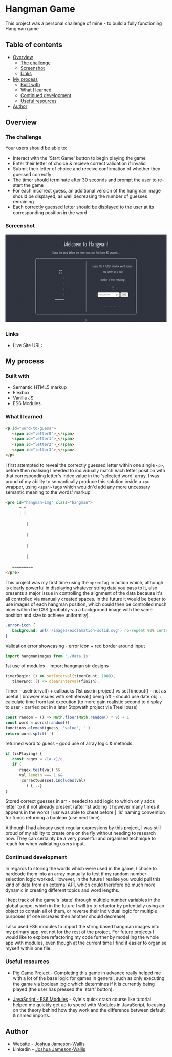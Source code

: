 # Hangman Game

This project was a personal challenge of mine - to build a fully functioning Hangman game

## Table of contents

-  [Overview](#overview)
   -  [The challenge](#the-challenge)
   -  [Screenshot](#screenshot)
   -  [Links](#links)
-  [My process](#my-process)
   -  [Built with](#built-with)
   -  [What I learned](#what-i-learned)
   -  [Continued development](#continued-development)
   -  [Useful resources](#useful-resources)
-  [Author](#author)

## Overview

### The challenge

Your users should be able to:

-  Interact with the 'Start Game' button to begin playing the game
-  Enter their letter of choice & recieve correct validation if invalid
-  Submit their letter of choice and receive confirmation of whether they guessed correctly
-  The timer should terminate after 30 seconds and prompt the user to re-start the game
-  For each incorrect guess, an additional version of the hangman image should be displayed, as well decreasing the number of guesses remaining
-  Each correctly guessed letter should be displayed to the user at its corresponding position in the word

### Screenshot

![](./Screenshot.png)

### Links

-  Live Site URL:

## My process

### Built with

-  Semantic HTML5 markup
-  Flexbox
-  Vanilla JS
-  ES6 Modules

### What I learned

```html
<p id="word-to-guess">
   <span id="letter0">_</span>
   <span id="letter1">_</span>
   <span id="letter2">_</span>
   <span id="letter3">_</span>
</p>
```

I first attempted to reveal the correctly guessed letter within one single `<p>`, before then realising I needed to individually match each letter position with that corresponding letter's index value in the 'selected word' array. I was proud of my ability to semantically produce this solution inside a `<p>` wrapper, using `<span>` tags which wouldn'd add any more uncessary semantic meaning to the words' markup.

```html
<pre id="hangman-img" class="hangman">
      +—+
      | |
   
         |
   
         |
   
         |
   
         |
   
   =========
</pre>
```

This project was my first time using the `<pre>` tag in action which, although is clearly powerful in displaying whatever string data you pass to it, also presents a major issue in controlling the alignment of the data because it's all controlled via manually created spaces. In the future it would be better to use images of each hangman position, which could then be controlled much nicer within the CSS (probably via a background image with the same position and size to achieve uniformity).

```css
.error-icon {
   background: url('/images/exclamation-solid.svg') no-repeat 90% center / 4%;
}
```

Validation error showcasing - error icon + red border around input

```js
import hangmanImages from './data.js'
```

1st use of modules - import hangman str designs

```js
timerBegin: () => setInterval(timerCount, 1000),
   timerEnd: () => clearInterval(finish),
```

Timer - useInterval() + callbacks (1st use in project) vs setTimeout() - not as useful | browser issues with setInterval() being off - should use date obj + calculate time from last execution (to more gain realistic second to display to user - carried out in a later Stopwath project via TreeHouse)

```js
const random = () => Math.floor(Math.random() * 9) + 1
const word = words[random()]
functions.element(guess, 'value', '')
return word.split('')
```

returned word to guess - good use of array logic & methods

```js
if (isPlaying) {
   const regex = /[a-z]/g
   if (
      regex.test(val) &&
      val.length === 1 &&
      !correctGuesses.includes(val)
         ) {...}
}
```

Stored correct guesses in arr - needed to add logic to which only adds letter to it if not already present (after 1st adding it however many times it appears in the word) | usr was able to cheat before | 'is' naming convention for funcs returning a boolean (use next time)

Although I had already used regular expressions by this project, I was still proud of my ability to create one on the fly without needing to research how. They can certainly be a very powerful and organised technique to reach for when validating users input.

### Continued development

In regards to storing the words which were used in the game, I chose to hardcode them into an array manually to test if my random number selection logic worked. However, in the future I realise you would pull this kind of data from an external API, which could therefore be much more dynamic in creating different topics and word lengths.

I kept track of the game's 'state' through multiple number variables in the global scope, which in the future I will try to refactor by potentially using an object to contain all of them, or reverse their individual logic for multiple purposes (if one increaes then another should decrease).

I also used ES6 modules to import the string based hangman images into my primary app, yet not for the rest of the project. For future projects I would like to explore refactoring my code further by modelling the whole app with modules, even though at the current time I find it easier to organise myself within one file.

### Useful resources

-  [Pig Game Project](https://www.udemy.com/course/the-complete-javascript-course/) - Completing this game in advance really helped me with a lot of the base logic for games in general, such as only executing the game via boolean logic which determines if it is currently being played (the user has pressed the 'start' button).

-  [JavaScript - ES6 Modules](https://www.youtube.com/watch?v=cRHQNNcYf6s&t=283s&ab_channel=WebDevSimplified) - Kyle's quick crash course like tutorial helped me quickly get up to speed with Modules in JavaScript, focusing on the theory behind how they work and the difference between default & named imports.

## Author

-  Website - [Joshua Jameson-Wallis](https://joshuajamesonwallis.com)
-  Linkedin - [Joshua Jameson-Wallis]()
